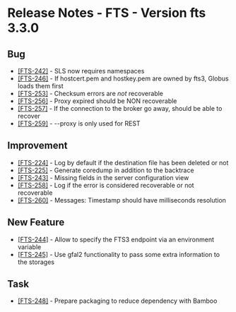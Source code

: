 Release Notes - FTS - Version fts 3.3.0
=======================================

## Bug
* [[FTS-242]](https://its.cern.ch/jira/browse/FTS-242) - SLS now requires namespaces
* [[FTS-246]](https://its.cern.ch/jira/browse/FTS-246) - If hostcert.pem and hostkey.pem are owned by fts3, Globus loads them first
* [[FTS-253]](https://its.cern.ch/jira/browse/FTS-253) - Checksum errors are *not* recoverable
* [[FTS-256]](https://its.cern.ch/jira/browse/FTS-256) - Proxy expired should be NON recoverable
* [[FTS-257]](https://its.cern.ch/jira/browse/FTS-257) - If the connection to the broker go away, should be able to recover
* [[FTS-259]](https://its.cern.ch/jira/browse/FTS-259) - --proxy is only used for REST

## Improvement
* [[FTS-224]](https://its.cern.ch/jira/browse/FTS-224) - Log by default if the destination file has been deleted or not
* [[FTS-225]](https://its.cern.ch/jira/browse/FTS-225) - Generate coredump in addition to the backtrace
* [[FTS-243]](https://its.cern.ch/jira/browse/FTS-243) - Missing fields in the server configuration view
* [[FTS-258]](https://its.cern.ch/jira/browse/FTS-258) - Log if the error is considered recoverable or not recoverable
* [[FTS-260]](https://its.cern.ch/jira/browse/FTS-260) - Messages: Timestamp should have milliseconds resolution

## New Feature
* [[FTS-244]](https://its.cern.ch/jira/browse/FTS-244) - Allow to specify the FTS3 endpoint via an environment variable
* [[FTS-245]](https://its.cern.ch/jira/browse/FTS-245) - Use gfal2 functionality to pass some extra information to the storages

## Task
* [[FTS-248]](https://its.cern.ch/jira/browse/FTS-248) - Prepare packaging to reduce dependency with Bamboo

